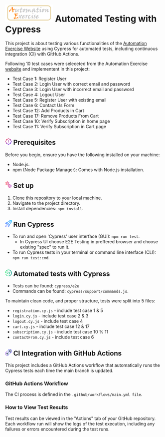 # <span><img src="./assets/logo.png" alt=logo style="height: 2em;"></span> Automated Testing with Cypress

This project is about testing various functionalities of the <a href="https://www.automationexercise.com/"> Automation Exercise Website</a> using Cypress for automated tests, including continuous integration (CI) with GitHub Actions.

Following 10 test cases were seleceted from the Automation Exercise <a href="https://www.automationexercise.com/test_cases">website</a> and implementent in this project:

- Test Case 1: Register User
- Test Case 2: Login User with correct email and password
- Test Case 3: Login User with incorrect email and password
- Test Case 4: Logout User
- Test Case 5: Register User with existing email
- Test Case 6: Contact Us Form
- Test Case 12: Add Products in Cart
- Test Case 17: Remove Products From Cart
- Test Case 10: Verify Subscription in home page
- Test Case 11: Verify Subscription in Cart page


## <span><img src="./assets/warning.png" alt=Prerequisites style="height: 1em;"></span> Prerequisites

Before you begin, ensure you have the following installed on your machine:

- Node.js.
- npm (Node Package Manager): Comes with Node.js installation.


## <span><img src="./assets/setting.png" alt=Prerequisites style="height: 1em;"></span> Set up 

1. Clone this repository to your local machine.
2. Navigate to the project directory.
3. Install dependencies: `npm install`.

## <span><img src="./assets/rocket.png" alt=Prerequisites style="height: 1em;"></span> Run Cypress

- To run and open 'Cypress' user interface (GUI):  `npm run test`. 
  - In Cypress UI choose E2E Testing in preffered browser and choose existing "spec" to run it.
- To run Cypress tests in your terminal or command line interface (CLI): `npm run test:cmd`. 

## <span><img src="./assets/cypress.png" alt=Prerequisites style="height: 1em;"></span> Automated tests with Cypress

- Tests can be found: `cypress/e2e`
- Commands can be found: `cypress/support/commands.js`.


To maintain clean code, and proper structure, tests were split into 5 files:
- `registration.cy.js` - include test case 1 & 5
- `login.cy.js` -  include test case 2 & 3
- `logout.cy.js` - include test case 4
- `cart.cy.js` - include test case 12 & 17
- `subscription.cy.js` - include test case 10 % 11
- `contactFrom.cy.js` - include test case 6

## <span><img src="./assets/github.png" alt=Prerequisites style="height: 1em;"></span> CI Integration with GitHub Actions

This project includes a GitHub Actions workflow that automatically runs the Cypress tests each time the main branch is updated.

### GitHub Actions Workflow
The CI process is defined in the `.github/workflows/main.yml file`.

### How to View Test Results
Test results can be viewed in the "Actions" tab of your GitHub repository. Each workflow run will show the logs of the test execution, including any failures or errors encountered during the test runs.